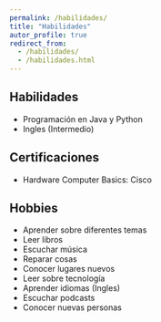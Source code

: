 ```yaml
---
permalink: /habilidades/
title: "Habilidades"
autor_profile: true
redirect_from:
  - /habilidades/
  - /habilidades.html
---
```


## Habilidades

- Programación en Java y Python
- Ingles (Intermedio)

## Certificaciones

- Hardware Computer Basics: Cisco

## Hobbies

- Aprender sobre diferentes temas
- Leer libros
- Escuchar música
- Reparar cosas
- Conocer lugares nuevos
- Leer sobre tecnología
- Aprender idiomas (Ingles)
- Escuchar podcasts
- Conocer nuevas personas
